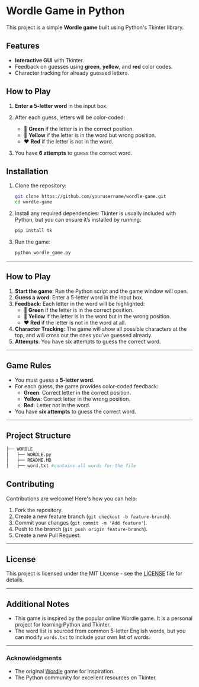 # Wordle Game in Python

This project is a simple **Wordle game** built using Python's Tkinter library.

## Features
- **Interactive GUI** with Tkinter.
- Feedback on guesses using **green**, **yellow**, and **red** color codes.
- Character tracking for already guessed letters.

## How to Play
1. **Enter a 5-letter word** in the input box.
2. After each guess, letters will be color-coded:
   - 💚 **Green** if the letter is in the correct position.
   - 💛 **Yellow** if the letter is in the word but wrong position.
   - ❤️ **Red** if the letter is not in the word.

3. You have **6 attempts** to guess the correct word.

## Installation

1. Clone the repository:
   ```bash
   git clone https://github.com/yourusername/wordle-game.git
   cd wordle-game
    ```

2. Install any required dependencies:
    Tkinter is usually included with Python, but you can ensure it’s installed by running:
    ```bash
    pip install tk
    ```

3. Run the game:
    ```bash
    python wordle_game.py
    ```

---

## How to Play

1. **Start the game**: Run the Python script and the game window will open.
2. **Guess a word**: Enter a 5-letter word in the input box.
3. **Feedback**: Each letter in the word will be highlighted:
   - **💚 Green** if the letter is in the correct position.
   - **💛 Yellow** if the letter is in the word but in the wrong position.
   - **❤️ Red** if the letter is not in the word at all.
4. **Character Tracking**: The game will show all possible characters at the top, and will cross out the ones you’ve guessed already.
5. **Attempts**: You have six attempts to guess the correct word.

---

## Game Rules

- You must guess a **5-letter word**.
- For each guess, the game provides color-coded feedback:
  - **Green**: Correct letter in the correct position.
  - **Yellow**: Correct letter in the wrong position.
  - **Red**: Letter not in the word.
- You have **six attempts** to guess the correct word.

---

## Project Structure

```bash
├── WORDLE
│   ├── WORDLE.py
│   ├── README.MD
│   ├── word.txt #contains all words for the file


```

## Contributing

Contributions are welcome! Here's how you can help:
1. Fork the repository.
2. Create a new feature branch (`git checkout -b feature-branch`).
3. Commit your changes (`git commit -m 'Add feature'`).
4. Push to the branch (`git push origin feature-branch`).
5. Create a new Pull Request.

---

## License

This project is licensed under the MIT License - see the [LICENSE](LICENSE) file for details.

---

## Additional Notes

- This game is inspired by the popular online Wordle game. It is a personal project for learning Python and Tkinter.
- The word list is sourced from common 5-letter English words, but you can modify `words.txt` to include your own list of words.

---

### Acknowledgments
- The original [Wordle](https://www.powerlanguage.co.uk/wordle/) game for inspiration.
- The Python community for excellent resources on Tkinter.

